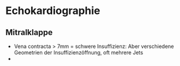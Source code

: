 # Echokardiographie

## Mitralklappe

- Vena contracta > 7mm = schwere Insuffizienz: Aber verschiedene Geometrien der Insuffizienzöffnung, oft mehrere Jets
- 
